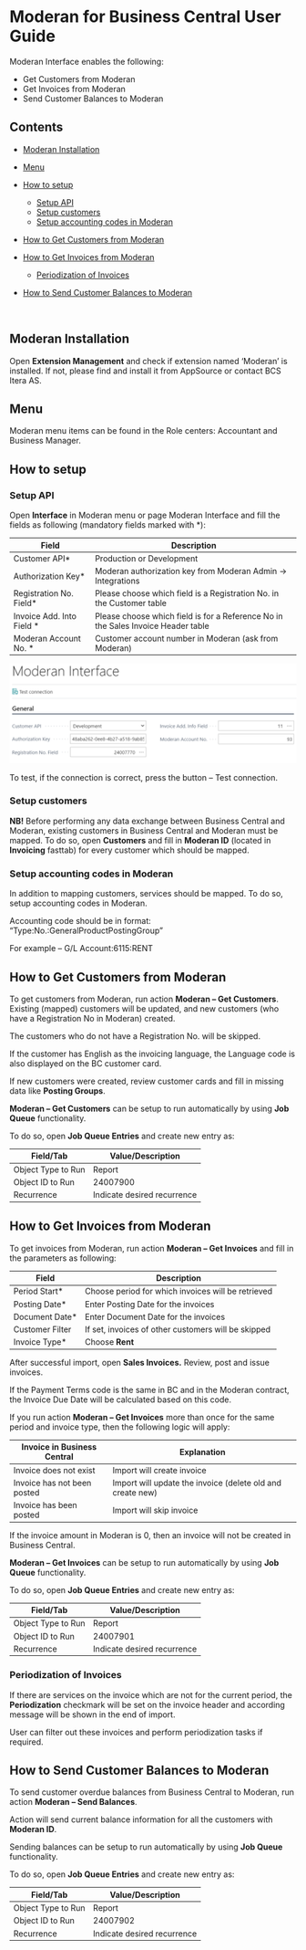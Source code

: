 # Moderan for Business Central User Guide

Moderan Interface enables the following:
- Get Customers from Moderan
- Get Invoices from Moderan
- Send Customer Balances to Moderan

## Contents
- [Moderan Installation](#moderan-installation)
- [Menu](#menu)
- [How to setup](#how-to-setup)
  - [Setup API ](#setup-api)
  - [Setup customers](#setup-customers) 
  - [Setup accounting codes in Moderan](#setup-accounting-codes-in-moderan) 
- [How to Get Customers from Moderan](#how-to-get-customers-from-moderan) 
- [How to Get Invoices from Moderan](#How-to-Get-Invoices-from-Moderan)
  - [Periodization of Invoices](#Periodization-of-Invoices)
- [How to Send Customer Balances to Moderan](#How-to-Send-Customer-Balances-to-Moderan)  
  
  <br/>
  

## Moderan Installation
Open **Extension Management** and check if extension named ‘Moderan’ is installed. If not, please find and install it from AppSource or contact BCS Itera AS.

## Menu

Moderan menu items can be found in the Role centers: Accountant and Business Manager.



## How to setup

### Setup API

Open **Interface** in Moderan menu or page Moderan Interface and fill the fields as following (mandatory fields marked with *):

|Field|Description|
|---|---|
| Customer API* |Production or Development|  
|Authorization Key*|Moderan authorization key from Moderan Admin -> Integrations| 
|Registration No. Field*|Please choose which field is a Registration No. in the Customer table| 
|Invoice Add. Into Field *|Please choose which field is for a Reference No in the Sales Invoice Header table|  
|Moderan Account No. *|Customer account number in Moderan (ask from Moderan)|

  
![MDRInterface](MDRInterface.png)


To test, if the connection is correct, press the button – Test connection.

### Setup customers

**NB!** Before performing any data exchange between Business Central and Moderan, existing customers in Business Central and Moderan must be mapped. To do so, open **Customers** and fill in **Moderan ID** (located in **Invoicing** fasttab) for every customer which should be mapped.

### Setup accounting codes in Moderan

In addition to mapping customers, services should be mapped. To do so, setup accounting codes in Moderan.

Accounting code should be in format: “Type:No.:GeneralProductPostingGroup”

For example – G/L Account:6115:RENT

## How to Get Customers from Moderan

To get customers from Moderan, run action **Moderan – Get Customers**. Existing (mapped) customers will be updated, and new customers (who have a Registration No in Moderan) created.

The customers who do not have a Registration No. will be skipped.

If the customer has English as the invoicing language, the Language code is also displayed on the BC customer card.

If new customers were created, review customer cards and fill in missing data like **Posting Groups**.

**Moderan – Get Customers** can be setup to run automatically by using **Job Queue** functionality.

To do so, open **Job Queue Entries** and create new entry as:

|Field/Tab|Value/Description|
|-|-|
|Object Type to Run|Report|
|Object ID to Run|24007900|
|Recurrence|Indicate desired recurrence|

## How to Get Invoices from Moderan

To get invoices from Moderan, run action **Moderan – Get Invoices** and fill in the parameters as following:

|Field|Description|
|-|-|
|Period Start*|Choose period for which invoices will be retrieved|  
|Posting Date*|Enter Posting Date for the invoices|  
|Document Date*|Enter Document Date for the invoices|  
|Customer Filter|If set, invoices of other customers will be skipped|  
|Invoice Type*|Choose **Rent**|  

After successful import, open **Sales Invoices.** Review, post and issue invoices.

If the Payment Terms code is the same in BC and in the Moderan contract, the Invoice Due Date will be calculated based on this code.

If you run action **Moderan – Get Invoices** more than once for the same period and invoice type, then the following logic will apply:

|Invoice in Business Central|Explanation|
|-|-|
|Invoice does not exist|Import will create invoice|
|Invoice has not been posted|Import will update the invoice (delete old and create new)|
|Invoice has been posted|Import will skip invoice|

If the invoice amount in Moderan is 0, then an invoice will not be created in Business Central.

**Moderan – Get Invoices** can be setup to run automatically by using **Job Queue** functionality.

To do so, open **Job Queue Entries** and create new entry as:

|Field/Tab|Value/Description|
|-|-|
|Object Type to Run|Report|
|Object ID to Run|24007901|
|Recurrence|Indicate desired recurrence|

### Periodization of Invoices

If there are services on the invoice which are not for the current period, the **Periodization** checkmark will be set on the invoice header and according message will be shown in the end of import.

User can filter out these invoices and perform periodization tasks if required.

## How to Send Customer Balances to Moderan

To send customer overdue balances from Business Central to Moderan, run action **Moderan – Send Balances**.

Action will send current balance information for all the customers with **Moderan ID**.

Sending balances can be setup to run automatically by using **Job Queue** functionality.

To do so, open **Job Queue Entries** and create new entry as:

|Field/Tab|Value/Description|
|-|-|
|Object Type to Run|Report|
|Object ID to Run|24007902|
|Recurrence|Indicate desired recurrence|

